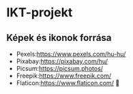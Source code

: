 # IKT-projekt
 
## Képek és ikonok forrása

- Pexels:https://www.pexels.com/hu-hu/
- Pixabay:https://pixabay.com/hu/
- Picsum:https://picsum.photos/
- Freepik:https://www.freepik.com/
- Flaticon:https://www.flaticon.com/
:camel: